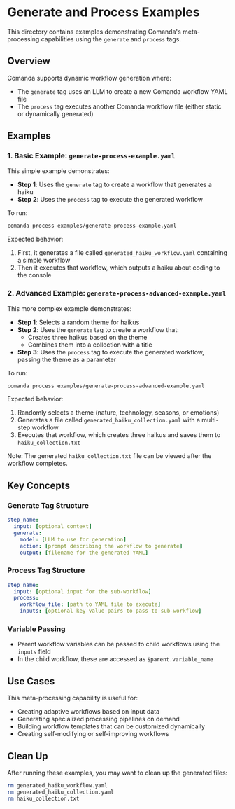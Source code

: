# Generate and Process Examples

This directory contains examples demonstrating Comanda's meta-processing capabilities using the `generate` and `process` tags.

## Overview

Comanda supports dynamic workflow generation where:
- The `generate` tag uses an LLM to create a new Comanda workflow YAML file
- The `process` tag executes another Comanda workflow file (either static or dynamically generated)

## Examples

### 1. Basic Example: `generate-process-example.yaml`

This simple example demonstrates:
- **Step 1**: Uses the `generate` tag to create a workflow that generates a haiku
- **Step 2**: Uses the `process` tag to execute the generated workflow

To run:
```bash
comanda process examples/generate-process-example.yaml
```

Expected behavior:
1. First, it generates a file called `generated_haiku_workflow.yaml` containing a simple workflow
2. Then it executes that workflow, which outputs a haiku about coding to the console

### 2. Advanced Example: `generate-process-advanced-example.yaml`

This more complex example demonstrates:
- **Step 1**: Selects a random theme for haikus
- **Step 2**: Uses the `generate` tag to create a workflow that:
  - Creates three haikus based on the theme
  - Combines them into a collection with a title
- **Step 3**: Uses the `process` tag to execute the generated workflow, passing the theme as a parameter

To run:
```bash
comanda process examples/generate-process-advanced-example.yaml
```

Expected behavior:
1. Randomly selects a theme (nature, technology, seasons, or emotions)
2. Generates a file called `generated_haiku_collection.yaml` with a multi-step workflow
3. Executes that workflow, which creates three haikus and saves them to `haiku_collection.txt`

Note: The generated `haiku_collection.txt` file can be viewed after the workflow completes.

## Key Concepts

### Generate Tag Structure
```yaml
step_name:
  input: [optional context]
  generate:
    model: [LLM to use for generation]
    action: [prompt describing the workflow to generate]
    output: [filename for the generated YAML]
```

### Process Tag Structure
```yaml
step_name:
  input: [optional input for the sub-workflow]
  process:
    workflow_file: [path to YAML file to execute]
    inputs: [optional key-value pairs to pass to sub-workflow]
```

### Variable Passing
- Parent workflow variables can be passed to child workflows using the `inputs` field
- In the child workflow, these are accessed as `$parent.variable_name`

## Use Cases

This meta-processing capability is useful for:
- Creating adaptive workflows based on input data
- Generating specialized processing pipelines on demand
- Building workflow templates that can be customized dynamically
- Creating self-modifying or self-improving workflows

## Clean Up

After running these examples, you may want to clean up the generated files:
```bash
rm generated_haiku_workflow.yaml
rm generated_haiku_collection.yaml
rm haiku_collection.txt
